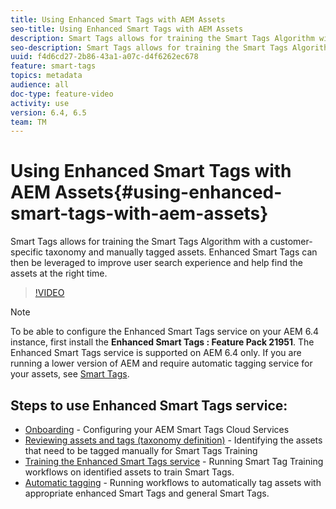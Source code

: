 ```yaml
---
title: Using Enhanced Smart Tags with AEM Assets
seo-title: Using Enhanced Smart Tags with AEM Assets
description: Smart Tags allows for training the Smart Tags Algorithm with a customer-specific taxonomy and manually tagged assets. Enhanced Smart Tags can then be leveraged to improve user search experience and help find the assets at the right time.
seo-description: Smart Tags allows for training the Smart Tags Algorithm with a customer-specific taxonomy and manually tagged assets. Enhanced Smart Tags can then be leveraged to improve user search experience and help find the assets at the right time.
uuid: f4d6cd27-2b86-43a1-a07c-d4f6262ec678
feature: smart-tags
topics: metadata 
audience: all
doc-type: feature-video
activity: use
version: 6.4, 6.5
team: TM
---
```


# Using Enhanced Smart Tags with AEM Assets{#using-enhanced-smart-tags-with-aem-assets}

Smart Tags allows for training the Smart Tags Algorithm with a customer-specific taxonomy and manually tagged assets. Enhanced Smart Tags can then be leveraged to improve user search experience and help find the assets at the right time.

>[!VIDEO](https://video.tv.adobe.com/v/22254/?quality=9)

>[!NOTE]
>
>To be able to configure the Enhanced Smart Tags service on your AEM 6.4 instance, first install the **Enhanced Smart Tags : Feature Pack 21951**. The Enhanced Smart Tags service is supported on AEM 6.4 only. If you are running a lower version of AEM and require automatic tagging service for your assets, see [Smart Tags](https://helpx.adobe.com/experience-manager/6-3/assets/using/touch-ui-smart-tags.html).

## Steps to use Enhanced Smart Tags service:

* [Onboarding](https://helpx.adobe.com/experience-manager/6-4/assets/using/configure-custom-smart-tags.html) - Configuring your AEM Smart Tags Cloud Services 
* [Reviewing assets and tags (taxonomy definition)](https://helpx.adobe.com/experience-manager/6-4/assets/using/smart-tags-training-guidelines.html) - Identifying the assets that need to be tagged manually for Smart Tags Training
* [Training the Enhanced Smart Tags service](https://helpx.adobe.com/experience-manager/6-4/assets/using/enhanced-smart-tags.html#TrainingtheEnhancedSmartTagsservice) - Running Smart Tag Training workflows on identified assets to train Smart Tags.
* [Automatic tagging](https://helpx.adobe.com/experience-manager/6-4/assets/using/enhanced-smart-tags.html#Taggingassetsautomatically) - Running workflows to automatically tag assets with appropriate enhanced Smart Tags and general Smart Tags.
